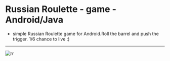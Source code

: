 # Russian Roulette - game - Android/Java
* simple Russian Roulette game for Android.Roll the barrel and push the trigger. 1/6 chance to live :)
--------------
 ![rr](http://www.macheteauto.com/app/rr_game.jpg)
